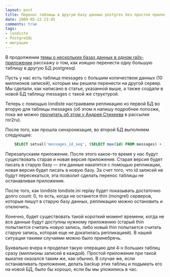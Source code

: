 ```yaml
---
layout: post
title: Перенос таблицы в другую базу данных postgres без простоя приложения
date: 2009-05-22 23:45
comments: true
tags:
- londiste
- PostgreSQL
- миграция
---
```


В продолжении [темы о нескольких базах данных в одном rails-приложении](/blog/2009/05/19/two-databases/) расскажу о том,
как изящно перенести одну большую таблицу в другую БД postgresql.

Пусть у нас есть таблица messages с большим количеством данных (10 миллионов записей), которые мы решили перенести на
другой сервер. Мы сделали, как написано в статье, указанной выше, а также создали в новой БД таблицу messages с такой же
структурой.

Теперь с помощью londiste настраиваем репликацию из первой БД во вторую для таблицы messages (об этом я напишу подробнее
попозже, пока же можно <a href="http://groups.google.com/group/ror2ru/msg/8d2a6b71375c3d5a?hl=ru">прочитать об этом у
Андрея Стихеева</a> в рассылке ror2ru).

После того, как прошла синхронизация, во второй БД выполняем следующее:

``` sql
    SELECT setval('messages_id_seq', (SELECT max(id) FROM messages) + 1000000)
```

Перезапускаем приложение. После этого какое-то время у нас будут существовать старая и новая версия приложения. Старая
версия будет писать в старую базу — эти данные накатятся с помощью репликации, новая версия будет писать в новую базу.
За счет того, что id записей не будут пересекаться, эта позволит сделать перенос таблицы не останавливая приложения.

После того, как londiste londiste.ini replay будет показывать достаточно долго count: 0, то есть, когда не останется
thin (mongrel) серверов, которые пишут в старую базу данных, репликацию можно остановить и отключить.

Конечно, будет существовать такой короткий момент времени, когда не все данные будут доступны нужному приложению (старый
thin попытается считать новую запись, либо новый thin попытается считать старую запись, которая еще не докатилась
репликацией). В нашей ситуации такими случаями можно было принебречь.

Буквально вчера я проделал такую операцию для 4-х больших таблиц сразу (миллионы записей в каждой). Простой приложения
при такой выкатке оказался таким же, как обычно. В случае же, если останавливать приложение, делать backup этих таблиц и
подымать его на новой БД, было бы хорошо, если бы мы уложились в час.
